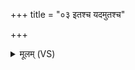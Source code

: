 +++
title = "०३ इतश्च यदमुतश्च"

+++
<details><summary>मूलम् (VS)</summary>

इ॒तश्च॒ यद॒मुत॑श्च॒ यद्व॒धं व॑रुण यावय। वि म॒हच्छर्म॑ यच्छ॒ वरी॑यो यावया व॒धम् ॥
</details>